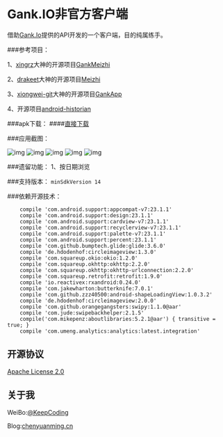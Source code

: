# Gank.IO非官方客户端
借助[Gank.Io](http://gank.io/)提供的API开发的一个客户端，目的纯属练手。

###参考项目：

1、[xingrz](http://xingrz.me/)大神的开源项目[GankMeizhi](https://github.com/xingrz/GankMeizhi)

2、[drakeet](http://drakeet.me)大神的开源项目[Meizhi](https://github.com/drakeet/Meizhi)

3、[xiongwei-git](https://github.com/xiongwei-git)大神的开源项目[GankApp](https://github.com/xiongwei-git/GankApp)

4、开源项目[android-historian](https://github.com/mwolfson/android-historian)

###apk下载：
####[直接下载](http://fir.im/gankmeizhi)

###应用截图：

![img](screenshot/Screenshot_1.png)
![img](screenshot/Screenshot_2.png)
![img](screenshot/Screenshot_3.png)
![img](screenshot/Screenshot_4.png)
![img](screenshot/Screenshot_5.png)

###遗留功能：
1、按日期浏览

###支持版本：
`minSdkVersion 14`

###依赖开源技术：
```
    compile 'com.android.support:appcompat-v7:23.1.1'
    compile 'com.android.support:design:23.1.1'
    compile 'com.android.support:cardview-v7:23.1.1'
    compile 'com.android.support:recyclerview-v7:23.1.1'
    compile 'com.android.support:palette-v7:23.1.1'
    compile 'com.android.support:percent:23.1.1'
    compile 'com.github.bumptech.glide:glide:3.6.0'
    compile 'de.hdodenhof:circleimageview:1.3.0'
    compile 'com.squareup.okio:okio:1.2.0'
    compile 'com.squareup.okhttp:okhttp:2.2.0'
    compile 'com.squareup.okhttp:okhttp-urlconnection:2.2.0'
    compile 'com.squareup.retrofit:retrofit:1.9.0'
    compile 'io.reactivex:rxandroid:0.24.0'
    compile 'com.jakewharton:butterknife:7.0.1'
    compile 'com.github.zzz40500:android-shapeLoadingView:1.0.3.2'
    compile 'de.hdodenhof:circleimageview:2.0.0'
    compile 'com.github.orangegangsters:swipy:1.1.0@aar'
    compile 'com.jude:swipebackhelper:2.1.5'
    compile('com.mikepenz:aboutlibraries:5.2.1@aar') { transitive = true; }
    compile 'com.umeng.analytics:analytics:latest.integration'
```
## 开源协议

[Apache License 2.0](LICENSE)


## 关于我

WeiBo:[@KeepCoding](http://weibo.com/123466678)

Blog:[chenyuanming.cn](http://www.chenyuanming.cn)